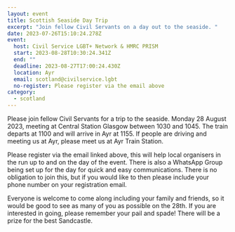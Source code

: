 ```yaml
---
layout: event
title: Scottish Seaside Day Trip
excerpt: "Join fellow Civil Servants on a day out to the seaside. "
date: 2023-07-26T15:10:24.278Z
event:
  host: Civil Service LGBT+ Network & HMRC PRISM
  start: 2023-08-28T10:30:24.341Z
  end: ""
  deadline: 2023-08-27T17:00:24.430Z
  location: Ayr
  email: scotland@civilservice.lgbt
  no-register: Please register via the email above
category:
  - scotland
---
```

P﻿lease join fellow Civil Servants for a trip to the seaside. Monday 28 August 2023, meeting at Central Station Glasgow between 1030 and 1045. The train departs at 1100 and will arrive in Ayr at 1155. If people are driving and meeting us at Ayr, please meet us at Ayr Train Station.

P﻿lease register via the email linked above, this will help local organisers in the run up to and on the day of the event. There is also a WhatsApp Group being set up for the day for quick and easy communications. There is no obligation to join this, but if you would like to then please include your phone number on your registration email.

E﻿veryone is welcome to come along including your family and friends, so it would be good to see as many of you as possible on the 28th. If you are interested in going, please remember your pail and spade! There will be a prize for the best Sandcastle.